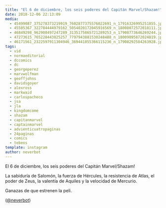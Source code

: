 ```yaml
---
title: "El 6 de diciembre, los seis poderes del Capitán Marvel/Shazam!"
date: 2018-12-06 22:13:09
media: 
  - 45499087_375278373219919_7602877375576022691_n_17916326995251855.jpg
  - 45505367_322784444979162_5054020172045916569_n_18008072572018111.jpg
  - 46849298_962908497247289_3135175865721289253_n_17908773646269244.jpg
  - 47273615_765228443825257_7797943881530248488_n_18009095872024019.jpg
  - 46171561_2322597911304946_369441055366115236_n_17908292584263928.jpg
tags: 
  - vid
  - normaeditorial
  - dccomics
  - dc
  - georgeperez
  - marvwolfman
  - geoffjohns
  - davidsgoyer
  - alexross
  - markwaid
  - carlospacheco
  - jsa
  - jla
  - kingdomcome
  - shazam
  - capitanmarvel
  - captainmarvel
  - advienticuatropaginas
  - 24paginas
  - comics
  - tebeos
template: instagram
author: neverbot
---
```


El 6 de diciembre, los seis poderes del Capitán Marvel/Shazam!


La sabiduría de Salomón, la fuerza de Hércules, la resistencia de Atlas, el poder de Zeus, la valentía de Aquiles y la velocidad de Mercurio.


Ganazas de que estrenen la peli.


([@neverbot](https://instagram.com/neverbot))



